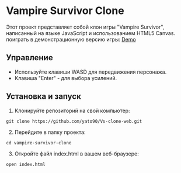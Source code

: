 # Vampire Survivor Clone

Этот проект представляет собой клон игры "Vampire Survivor", написанный на языке JavaScript и использованием HTML5 Canvas.
поиграть в демонстрационную версию игры: [Demo](https://yato90.github.io/Vs-clone-web/)

## Управление

- Используйте клавиши WASD для передвижения персонажа.
- Клавиша "Enter" - для выбора усилений.

## Установка и запуск

1. Клонируйте репозиторий на свой компьютер:
```
git clone https://github.com/yato90/Vs-clone-web.git
```

2. Перейдите в папку проекта:
```
cd vampire-survivor-clone
```

3. Откройте файл index.html в вашем веб-браузере:
```
open index.html
```

